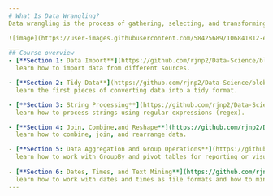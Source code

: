 ```yaml
---
# What Is Data Wrangling?
Data wrangling is the process of gathering, selecting, and transforming data to answer an analytical question. Also known as data cleaning or “munging”, legend has it that this wrangling costs analytics professionals as much as 80% of their time, leaving only 20% for exploration and modeling. 

![image](https://user-images.githubusercontent.com/58425689/106841812-e79a2d00-66ca-11eb-95c2-3bebe6ffc3f0.png)
___
## Course overview 
- [**Section 1: Data Import**](https://github.com/rjnp2/Data-Science/blob/main/tutorial/4.%20Data%20wrangling/1.Data%20Loading,%20Storage,%20and%20File%20Formats.md) \
  learn how to import data from different sources.

- [**Section 2: Tidy Data**](https://github.com/rjnp2/Data-Science/blob/main/tutorial/4.%20Data%20wrangling/2.%20Tidy%20Data.md) \
  learn the first pieces of converting data into a tidy format.

- [**Section 3: String Processing**](https://github.com/rjnp2/Data-Science/blob/main/tutorial/4.%20Data%20wrangling/3.%20String%20Processing.md) \
  learn how to process strings using regular expressions (regex).

- [**Section 4: Join, Combine,and Reshape**](https://github.com/rjnp2/Data-Science/blob/main/tutorial/4.%20Data%20wrangling/4.%20Join,%20Combine,and%20Reshape.md) \
  learn how to combine, join, and rearrange data.

- [**Section 5: Data Aggregation and Group Operations**](https://github.com/rjnp2/Data-Science/blob/main/tutorial/4.%20Data%20wrangling/5.%20Data%20Aggregation%20and%20Group%20Operations.md) \
  learn how to work with GroupBy and pivot tables for reporting or visualization purposes.
  
- [**Section 6: Dates, Times, and Text Mining**](https://github.com/rjnp2/Data-Science/blob/main/tutorial/4.%20Data%20wrangling/6.%20Dates,%20Times,%20and%20Text%20Mining.md) \
  learn how to work with dates and times as file formats and how to mine text.
---
```

